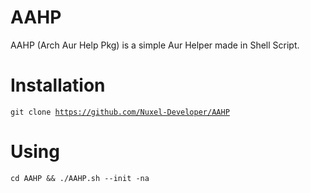 # AAHP
AAHP (Arch Aur Help Pkg) is a simple Aur Helper made in Shell Script.
# Installation
<code>git clone https://github.com/Nuxel-Developer/AAHP</code>
# Using
<code>cd AAHP && ./AAHP.sh --init -na</code>

